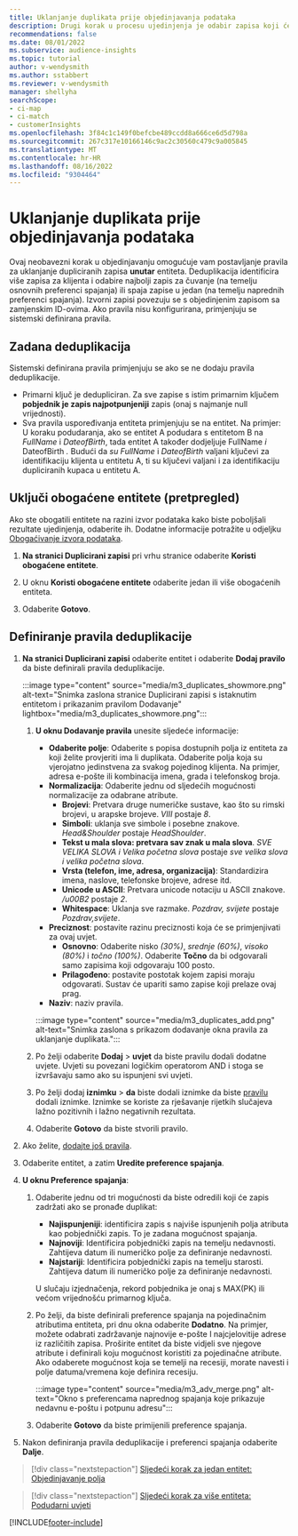 ```yaml
---
title: Uklanjanje duplikata prije objedinjavanja podataka
description: Drugi korak u procesu ujedinjenja je odabir zapisa koji ćete zadržati kada se pronađu duplikati.
recommendations: false
ms.date: 08/01/2022
ms.subservice: audience-insights
ms.topic: tutorial
author: v-wendysmith
ms.author: sstabbert
ms.reviewer: v-wendysmith
manager: shellyha
searchScope:
- ci-map
- ci-match
- customerInsights
ms.openlocfilehash: 3f84c1c149f0befcbe489ccdd8a666ce6d5d798a
ms.sourcegitcommit: 267c317e10166146c9ac2c30560c479c9a005845
ms.translationtype: MT
ms.contentlocale: hr-HR
ms.lasthandoff: 08/16/2022
ms.locfileid: "9304464"
---
```

# <a name="remove-duplicates-before-unifying-data"></a>Uklanjanje duplikata prije objedinjavanja podataka

Ovaj neobavezni korak u objedinjavanju omogućuje vam postavljanje pravila za uklanjanje dupliciranih zapisa **unutar** entiteta. Deduplikacija identificira više zapisa za klijenta i odabire najbolji zapis za čuvanje (na temelju osnovnih preferenci spajanja) ili spaja zapise u jedan (na temelju naprednih preferenci spajanja). Izvorni zapisi povezuju se s objedinjenim zapisom sa zamjenskim ID-ovima. Ako pravila nisu konfigurirana, primjenjuju se sistemski definirana pravila.

## <a name="default-deduplication"></a>Zadana deduplikacija

Sistemski definirana pravila primjenjuju se ako se ne dodaju pravila deduplikacije.

- Primarni ključ je dedupliciran.
  Za sve zapise s istim primarnim ključem **pobjednik je zapis najpotpunjeniji** zapis (onaj s najmanje null vrijednosti).
- Sva pravila uspoređivanja entiteta primjenjuju se na entitet.
  Na primjer: U koraku podudaranja, ako se entitet A podudara s entitetom B na *FullName* i *DateofBirth*, tada entitet A također dodjeljuje FullName *i* DateofBirth *.* Budući da *su FullName* i *DateofBirth* valjani ključevi za identifikaciju klijenta u entitetu A, ti su ključevi valjani i za identifikaciju dupliciranih kupaca u entitetu A.

## <a name="include-enriched-entities-preview"></a>Uključi obogaćene entitete (pretpregled)

Ako ste obogatili entitete na razini izvor podataka kako biste poboljšali rezultate ujedinjenja, odaberite ih. Dodatne informacije potražite u odjeljku [Obogaćivanje izvora podataka](data-sources-enrichment.md).

1. **Na stranici Duplicirani zapisi** pri vrhu stranice odaberite **Koristi obogaćene entitete**.

1. U oknu **Koristi obogaćene entitete** odaberite jedan ili više obogaćenih entiteta.

1. Odaberite **Gotovo**.

## <a name="define-deduplication-rules"></a>Definiranje pravila deduplikacije

1. **Na stranici Duplicirani zapisi** odaberite entitet i odaberite **Dodaj pravilo** da biste definirali pravila deduplikacije.

   :::image type="content" source="media/m3_duplicates_showmore.png" alt-text="Snimka zaslona stranice Duplicirani zapisi s istaknutim entitetom i prikazanim pravilom Dodavanje"  lightbox="media/m3_duplicates_showmore.png":::

   1. **U oknu Dodavanje pravila** unesite sljedeće informacije:
      - **Odaberite polje**: Odaberite s popisa dostupnih polja iz entiteta za koji želite provjeriti ima li duplikata. Odaberite polja koja su vjerojatno jedinstvena za svakog pojedinog klijenta. Na primjer, adresa e-pošte ili kombinacija imena, grada i telefonskog broja.
      - **Normalizacija**: Odaberite jednu od sljedećih mogućnosti normalizacije za odabrane atribute.
        - **Brojevi**: Pretvara druge numeričke sustave, kao što su rimski brojevi, u arapske brojeve. *VIII* postaje *8*.
        - **Simboli**: uklanja sve simbole i posebne znakove. *Head&Shoulder* postaje *HeadShoulder*.
        - **Tekst u mala slova: pretvara sav znak u mala slova**. *SVE VELIKA SLOVA i Velika početna slova* postaje *sve velika slova i velika početna slova*.
        - **Vrsta (telefon, ime, adresa, organizacija)**: Standardizira imena, naslove, telefonske brojeve, adrese itd.
        - **Unicode u ASCII**: Pretvara unicode notaciju u ASCII znakove. */u00B2* postaje *2*.
        - **Whitespace**: Uklanja sve razmake. *Pozdrav,   svijete* postaje *Pozdrav,svijete*.
      - **Preciznost**: postavite razinu preciznosti koja će se primjenjivati za ovaj uvjet.
        - **Osnovno**: Odaberite nisko *(30%)*, *srednje (60%)*, *visoko (80%)* i *točno (100%)*. Odaberite **Točno** da bi odgovarali samo zapisima koji odgovaraju 100 posto.
        - **Prilagođeno**: postavite postotak kojem zapisi moraju odgovarati. Sustav će upariti samo zapise koji prelaze ovaj prag.
      - **Naziv**: naziv pravila.

      :::image type="content" source="media/m3_duplicates_add.png" alt-text="Snimka zaslona s prikazom dodavanje okna pravila za uklanjanje duplikata.":::

   1. Po želji odaberite **Dodaj** > **uvjet** da biste pravilu dodali dodatne uvjete. Uvjeti su povezani logičkim operatorom AND i stoga se izvršavaju samo ako su ispunjeni svi uvjeti.

   1. Po želji dodaj **iznimku** > **da** biste dodali iznimke da biste [pravilu](match-entities.md#add-exceptions-to-a-rule) dodali iznimke. Iznimke se koriste za rješavanje rijetkih slučajeva lažno pozitivnih i lažno negativnih rezultata.

   1. Odaberite **Gotovo** da biste stvorili pravilo.

1. Ako želite, [dodajte još pravila](#define-deduplication-rules).

1. Odaberite entitet, a zatim **Uredite preference spajanja**.

1. **U oknu Preference spajanja**:
   1. Odaberite jednu od tri mogućnosti da biste odredili koji će zapis zadržati ako se pronađe duplikat:
      - **Najispunjeniji**: identificira zapis s najviše ispunjenih polja atributa kao pobjednički zapis. To je zadana mogućnost spajanja.
      - **Najnoviji**: Identificira pobjednički zapis na temelju nedavnosti. Zahtijeva datum ili numeričko polje za definiranje nedavnosti.
      - **Najstariji**: Identificira pobjednički zapis na temelju starosti. Zahtijeva datum ili numeričko polje za definiranje nedavnosti.

      U slučaju izjednačenja, rekord pobjednika je onaj s MAX(PK) ili većom vrijednošću primarnog ključa.

   1. Po želji, da biste definirali preference spajanja na pojedinačnim atributima entiteta, pri dnu okna odaberite **Dodatno**. Na primjer, možete odabrati zadržavanje najnovije e-pošte I najcjelovitije adrese iz različitih zapisa. Proširite entitet da biste vidjeli sve njegove atribute i definirali koju mogućnost koristiti za pojedinačne atribute. Ako odaberete mogućnost koja se temelji na recesiji, morate navesti i polje datuma/vremena koje definira recesiju.

      :::image type="content" source="media/m3_adv_merge.png" alt-text="Okno s preferencama naprednog spajanja koje prikazuje nedavnu e-poštu i potpunu adresu":::

   1. Odaberite **Gotovo** da biste primijenili preference spajanja.

1. Nakon definiranja pravila deduplikacije i preferenci spajanja odaberite **Dalje**.
  
> [!div class="nextstepaction"]
> [Sljedeći korak za jedan entitet: Objedinjavanje polja](merge-entities.md)

> [!div class="nextstepaction"]
> [Sljedeći korak za više entiteta: Podudarni uvjeti](match-entities.md)

[!INCLUDE[footer-include](includes/footer-banner.md)]
